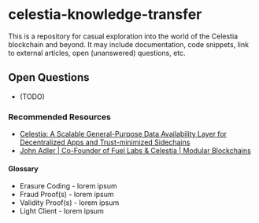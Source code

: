 # celestia-knowledge-transfer

This is a repository for casual exploration into the world of the Celestia blockchain and beyond. It may include documentation, code snippets, link to external articles, open (unanswered) questions, etc.

## Open Questions

* (TODO)

### Recommended Resources

* [Celestia: A Scalable General-Purpose Data Availability Layer for Decentralized Apps and Trust-minimized Sidechains](https://blog.celestia.org/celestia-a-scalable-general-purpose-data-availability-layer-for-decentralized-apps-and-trust-minimized-sidechains/)
* [John Adler | Co-Founder of Fuel Labs & Celestia | Modular Blockchains](https://www.youtube.com/watch?v=DhBkrc9dECg)

#### Glossary

* Erasure Coding - lorem ipsum
* Fraud Proof(s) - lorem ipsum
* Validity Proof(s) - lorem ipsum
* Light Client - lorem ipsum
